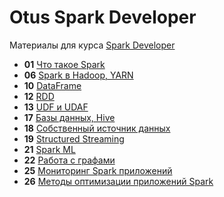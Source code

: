 # Otus Spark Developer

Материалы для курса [Spark Developer](https://otus.ru/lessons/spark/)

- **01** [Что такое Spark](lesson-01)
- **06** [Spark в Hadoop, YARN](lesson-06)
- **10** [DataFrame](lesson-10)
- **12** [RDD](lesson-12)
- **13** [UDF и UDAF](lesson-13)
- **17** [Базы данных, Hive](lesson-17)
- **18** [Собственный источник данных](lesson-18)
- **19** [Structured Streaming](lesson-19)
- **21** [Spark ML](lesson-21)
- **22** [Работа с графами](lesson-22)
- **25** [Мониторинг Spark приложений](lesson-25)
- **26** [Методы оптимизации приложений Spark](lesson-26)
